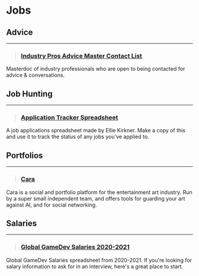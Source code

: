 # Jobs

## Advice
___

> ### [Industry Pros Advice Master Contact List](https://docs.google.com/spreadsheets/d/e/2PACX-1vRYveFAl_GuvBo0iuy3EvgPm0fWAGci-Z8e5CZ6hoYz9n8gcoK4dgE0RML-x0pWqRNjGqte-V7phtqB/pubhtml)
Masterdoc of industry professionals who are open to being contacted for advice & conversations.
<!-- -->

## Job Hunting
___

> ### [Application Tracker Spreadsheet](https://docs.google.com/spreadsheets/d/1isSrjOJQhDUUHiopO4WHxC-dsiot8Cft12CYOHpvE_o/edit?usp=sharing)
A job applications spreadsheet made by Ellie Kirkner. Make a copy of this and use it to track the status of any jobs you've applied to.
<!-- -->



## Portfolios
___

> ### [Cara](https://cara.app/home)
Cara is a social and portfolio platform for the entertainment art industry. Run by a super small independent team, and offers tools for guarding your art against AI, and for social networking.
<!-- -->


## Salaries
___

> ### [Global GameDev Salaries 2020-2021](https://docs.google.com/spreadsheets/d/1cM3_iBGF8IXZfLS5GKvC0-JWh0tS6TVYJJ-HxlguinA/htmlview?usp=sharing&pru=AAABcrSmbYk)
Global GameDev Salaries spreadsheet from 2020-2021. If you're looking for salary information to ask for in an interview, here's a great place to start.
<!-- -->

